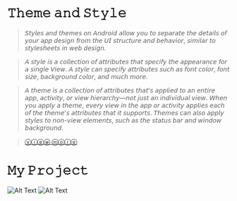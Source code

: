 # 𝚃𝚑𝚎𝚖𝚎 𝚊𝚗𝚍 𝚂𝚝𝚢𝚕𝚎
>𝘚𝘵𝘺𝘭𝘦𝘴 𝘢𝘯𝘥 𝘵𝘩𝘦𝘮𝘦𝘴 𝘰𝘯 𝘈𝘯𝘥𝘳𝘰𝘪𝘥 𝘢𝘭𝘭𝘰𝘸 𝘺𝘰𝘶 𝘵𝘰 𝘴𝘦𝘱𝘢𝘳𝘢𝘵𝘦 𝘵𝘩𝘦 𝘥𝘦𝘵𝘢𝘪𝘭𝘴 𝘰𝘧 𝘺𝘰𝘶𝘳 𝘢𝘱𝘱 𝘥𝘦𝘴𝘪𝘨𝘯 𝘧𝘳𝘰𝘮 𝘵𝘩𝘦 𝘜𝘐 𝘴𝘵𝘳𝘶𝘤𝘵𝘶𝘳𝘦 𝘢𝘯𝘥 𝘣𝘦𝘩𝘢𝘷𝘪𝘰𝘳, 𝘴𝘪𝘮𝘪𝘭𝘢𝘳 𝘵𝘰 𝘴𝘵𝘺𝘭𝘦𝘴𝘩𝘦𝘦𝘵𝘴 𝘪𝘯 𝘸𝘦𝘣 𝘥𝘦𝘴𝘪𝘨𝘯.

>𝘈 𝘴𝘵𝘺𝘭𝘦 𝘪𝘴 𝘢 𝘤𝘰𝘭𝘭𝘦𝘤𝘵𝘪𝘰𝘯 𝘰𝘧 𝘢𝘵𝘵𝘳𝘪𝘣𝘶𝘵𝘦𝘴 𝘵𝘩𝘢𝘵 𝘴𝘱𝘦𝘤𝘪𝘧𝘺 𝘵𝘩𝘦 𝘢𝘱𝘱𝘦𝘢𝘳𝘢𝘯𝘤𝘦 𝘧𝘰𝘳 𝘢 𝘴𝘪𝘯𝘨𝘭𝘦 𝘝𝘪𝘦𝘸. 𝘈 𝘴𝘵𝘺𝘭𝘦 𝘤𝘢𝘯 𝘴𝘱𝘦𝘤𝘪𝘧𝘺 𝘢𝘵𝘵𝘳𝘪𝘣𝘶𝘵𝘦𝘴 𝘴𝘶𝘤𝘩 𝘢𝘴 𝘧𝘰𝘯𝘵 𝘤𝘰𝘭𝘰𝘳, 𝘧𝘰𝘯𝘵 𝘴𝘪𝘻𝘦, 𝘣𝘢𝘤𝘬𝘨𝘳𝘰𝘶𝘯𝘥 𝘤𝘰𝘭𝘰𝘳, 𝘢𝘯𝘥 𝘮𝘶𝘤𝘩 𝘮𝘰𝘳𝘦.

>𝘈 𝘵𝘩𝘦𝘮𝘦 𝘪𝘴 𝘢 𝘤𝘰𝘭𝘭𝘦𝘤𝘵𝘪𝘰𝘯 𝘰𝘧 𝘢𝘵𝘵𝘳𝘪𝘣𝘶𝘵𝘦𝘴 𝘵𝘩𝘢𝘵'𝘴 𝘢𝘱𝘱𝘭𝘪𝘦𝘥 𝘵𝘰 𝘢𝘯 𝘦𝘯𝘵𝘪𝘳𝘦 𝘢𝘱𝘱, 𝘢𝘤𝘵𝘪𝘷𝘪𝘵𝘺, 𝘰𝘳 𝘷𝘪𝘦𝘸 𝘩𝘪𝘦𝘳𝘢𝘳𝘤𝘩𝘺—𝘯𝘰𝘵 𝘫𝘶𝘴𝘵 𝘢𝘯 𝘪𝘯𝘥𝘪𝘷𝘪𝘥𝘶𝘢𝘭 𝘷𝘪𝘦𝘸. 𝘞𝘩𝘦𝘯 𝘺𝘰𝘶 𝘢𝘱𝘱𝘭𝘺 𝘢 𝘵𝘩𝘦𝘮𝘦, 𝘦𝘷𝘦𝘳𝘺 𝘷𝘪𝘦𝘸 𝘪𝘯 𝘵𝘩𝘦 𝘢𝘱𝘱 𝘰𝘳 𝘢𝘤𝘵𝘪𝘷𝘪𝘵𝘺 𝘢𝘱𝘱𝘭𝘪𝘦𝘴 𝘦𝘢𝘤𝘩 𝘰𝘧 𝘵𝘩𝘦 𝘵𝘩𝘦𝘮𝘦'𝘴 𝘢𝘵𝘵𝘳𝘪𝘣𝘶𝘵𝘦𝘴 𝘵𝘩𝘢𝘵 𝘪𝘵 𝘴𝘶𝘱𝘱𝘰𝘳𝘵𝘴. 𝘛𝘩𝘦𝘮𝘦𝘴 𝘤𝘢𝘯 𝘢𝘭𝘴𝘰 𝘢𝘱𝘱𝘭𝘺 𝘴𝘵𝘺𝘭𝘦𝘴 𝘵𝘰 𝘯𝘰𝘯-𝘷𝘪𝘦𝘸 𝘦𝘭𝘦𝘮𝘦𝘯𝘵𝘴, 𝘴𝘶𝘤𝘩 𝘢𝘴 𝘵𝘩𝘦 𝘴𝘵𝘢𝘵𝘶𝘴 𝘣𝘢𝘳 𝘢𝘯𝘥 𝘸𝘪𝘯𝘥𝘰𝘸 𝘣𝘢𝘤𝘬𝘨𝘳𝘰𝘶𝘯𝘥.

>[ⓥⓘⓔⓦ ⓜⓞⓡⓔ](https://developer.android.com/guide/topics/ui/look-and-feel/themes)

# 𝙼𝚢 𝙿𝚛𝚘𝚓𝚎𝚌𝚝
![Alt Text](https://github.com/memorezasabana/Theme-And-Style/blob/master/SS%20Theme%20n%20Style/1.png)
![Alt Text](https://github.com/memorezasabana/Theme-And-Style/blob/master/SS%20Theme%20n%20Style/2.png)
